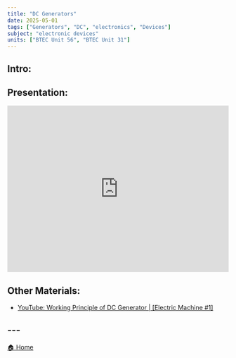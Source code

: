```yaml
---
title: "DC Generators"
date: 2025-05-01
tags: ["Generators", "DC", "electronics", "Devices"]
subject: "electronic devices"
units: ["BTEC Unit 56", "BTEC Unit 31"]
---
```


## Intro:

## Presentation:

<div style="position: relative; width: 100%; height: 0; padding-top: 75%;">
    <iframe src="https://EngineeringShare.github.io/engineering-hub/presentations/DC Generators.pdf" 
        style="position: absolute; top: 0; left: 0; width: 100%; height: 100%; border: none;">
    </iframe>
</div>

## Other Materials:
* [YouTube: Working Principle of DC Generator | [Electric Machine #1]](https://youtu.be/mq2zjmS8UMI?si=VnWoXIEE92T4mmk2)

## ---

<a href="https://engineeringshare.github.io/engineering-hub">🏠 Home</a>
